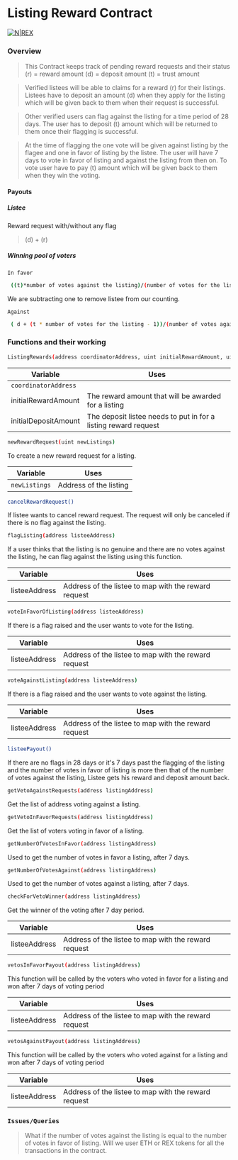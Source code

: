 # Listing Reward Contract

[![N|REX](http://www.rexmls.com/images/coin@2x.png)](http://www.rexmls.com)

### Overview
> This Contract keeps track of pending reward requests and their status
> (r) = reward amount
> (d) = deposit amount
> (t) = trust amount

> Verified listees will be able to claims for a reward (r) for their listings. Listees have to deposit an amount (d) when they apply for the listing which will be given back to them when their request is successful.

> Other verified users can flag against the listing for a time period of 28 days. The user has to deposit (t) amount which will be returned to them once their flagging is successful.

> At the time of flagging the one vote will be given against listing by the flagee and one in favor of listing by the listee. The user will have 7 days to vote in favor of listing and against the listing from then on. To vote user have to pay (t) amount which will be given back to them when they win the voting.

#### Payouts
##### Listee
 Reward request with/without any flag

> (d) + (r)

##### Winning pool of voters

`In favor`
```sh
 ((t)*number of votes against the listing)/(number of votes for the listing - 1) + (t)
```
We are subtracting one to remove listee from our counting.

`Against`
```sh
 ( d + (t * number of votes for the listing - 1))/(number of votes against the listing) + (t)
```
### Functions and their working

```sh
ListingRewards(address coordinatorAddress, uint initialRewardAmount, uint initialDepositAmount)
```
| Variable | Uses |
| ------ | ------ |
|`coordinatorAddress` |  |
|initialRewardAmount | The reward amount that will be awarded for a listing |
|initialDepositAmount |  The deposit listee needs to put in for a listing reward request |

```sh
newRewardRequest(uint newListings)
```
To create a new reward request for a listing.

| Variable | Uses |
| ------ | ------ |
|`newListings` | Address of the listing  |

```sh
cancelRewardRequest()
```
If listee wants to cancel reward request. The request will only be canceled if there is no flag against the listing.

```sh
flagListing(address listeeAddress)
```
If a user thinks that the listing is no genuine and there are no votes against the listing, he can flag against the listing using this function.

| Variable | Uses |
| ------ | ------ |
|listeeAddress | Address of the listee to map with the reward request |

```sh
voteInFavorOfListing(address listeeAddress)
```
If there is a flag raised and the user wants to vote for the listing.

| Variable | Uses |
| ------ | ------ |
|listeeAddress | Address of the listee to map with the reward request |

```sh
voteAgainstListing(address listeeAddress)
```
If there is a flag raised and the user wants to vote against the listing.

| Variable | Uses |
| ------ | ------ |
|listeeAddress | Address of the listee to map with the reward request |

```sh
listeePayout()
```
If there are no flags in 28 days or it's 7 days past the flagging of the listing and the number of votes in favor of listing is more then that of the number of votes against the listing, Listee gets his reward and deposit amount back.
```sh
getVetoAgainstRequests(address listingAddress)
```
Get the list of address voting against a listing.

```sh
getVetoInFavorRequests(address listingAddress)
``` 
Get the list of voters voting in favor of a listing.

```sh
getNumberOfVotesInFavor(address listingAddress)
```
Used to get the number of votes in favor a listing, after 7 days.

```sh
getNumberOfVotesAgainst(address listingAddress)
```
Used to get the number of votes against a listing, after 7 days.

```sh
checkForVetoWinner(address listingAddress)
```
Get the winner of the voting after 7 day period.

| Variable | Uses |
| ------ | ------ |
|listeeAddress | Address of the listee to map with the reward request |

```sh
vetosInFavorPayout(address listingAddress)
```
This function will be called by the voters who voted in favor for a listing and won after 7 days of voting period

| Variable | Uses |
| ------ | ------ |
|listeeAddress | Address of the listee to map with the reward request |

```sh
vetosAgainstPayout(address listingAddress)
```
This function will be called by the voters who voted against for a listing and won after 7 days of voting period

| Variable | Uses |
| ------ | ------ |
|listeeAddress | Address of the listee to map with the reward request |

### `Issues/Queries`
> What if the number of votes against the listing is equal to the number of votes in favor of listing.
> Will we user ETH or REX tokens for all the transactions in the contract.
